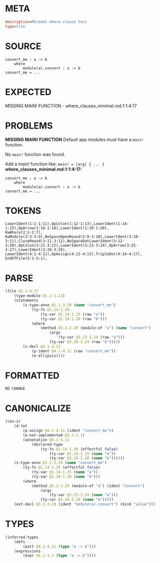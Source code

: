 # META
~~~ini
description=Minimal where clause test
type=file
~~~
# SOURCE
~~~roc
convert_me : a -> b
	where
		module(a).convert : a -> b
convert_me = ...
~~~
# EXPECTED
MISSING MAIN! FUNCTION - where_clauses_minimal.md:1:1:4:17
# PROBLEMS
**MISSING MAIN! FUNCTION**
Default app modules must have a `main!` function.

No `main!` function was found.

Add a main! function like:
`main! = |arg| { ... }`
**where_clauses_minimal.md:1:1:4:17:**
```roc
convert_me : a -> b
	where
		module(a).convert : a -> b
convert_me = ...
```


# TOKENS
~~~zig
LowerIdent(1:1-1:11),OpColon(1:12-1:13),LowerIdent(1:14-1:15),OpArrow(1:16-1:18),LowerIdent(1:19-1:20),
KwWhere(2:2-2:7),
KwModule(3:3-3:9),NoSpaceOpenRound(3:9-3:10),LowerIdent(3:10-3:11),CloseRound(3:11-3:12),NoSpaceDotLowerIdent(3:12-3:20),OpColon(3:21-3:22),LowerIdent(3:23-3:24),OpArrow(3:25-3:27),LowerIdent(3:28-3:29),
LowerIdent(4:1-4:11),OpAssign(4:12-4:13),TripleDot(4:14-4:17),
EndOfFile(5:1-5:1),
~~~
# PARSE
~~~clojure
(file @1.1-4.17
	(type-module @1.1-1.11)
	(statements
		(s-type-anno @1.1-3.29 (name "convert_me")
			(ty-fn @1.14-1.20
				(ty-var @1.14-1.15 (raw "a"))
				(ty-var @1.19-1.20 (raw "b")))
			(where
				(method @3.3-3.29 (module-of "a") (name "convert")
					(args
						(ty-var @3.23-3.24 (raw "a")))
					(ty-var @3.28-3.29 (raw "b")))))
		(s-decl @4.1-4.17
			(p-ident @4.1-4.11 (raw "convert_me"))
			(e-ellipsis))))
~~~
# FORMATTED
~~~roc
NO CHANGE
~~~
# CANONICALIZE
~~~clojure
(can-ir
	(d-let
		(p-assign @4.1-4.11 (ident "convert_me"))
		(e-not-implemented @1.1-1.1)
		(annotation @4.1-4.11
			(declared-type
				(ty-fn @1.14-1.20 (effectful false)
					(ty-var @1.14-1.15 (name "a"))
					(ty-var @1.19-1.20 (name "b"))))))
	(s-type-anno @1.1-3.29 (name "convert_me")
		(ty-fn @1.14-1.20 (effectful false)
			(ty-var @1.14-1.15 (name "a"))
			(ty-var @1.19-1.20 (name "b")))
		(where
			(method @3.3-3.29 (module-of "a") (ident "convert")
				(args
					(ty-var @3.23-3.24 (name "a")))
				(ty-var @3.28-3.29 (name "b")))))
	(ext-decl @3.3-3.29 (ident "module(a).convert") (kind "value")))
~~~
# TYPES
~~~clojure
(inferred-types
	(defs
		(patt @4.1-4.11 (type "a -> b")))
	(expressions
		(expr @1.1-1.1 (type "a -> b"))))
~~~
